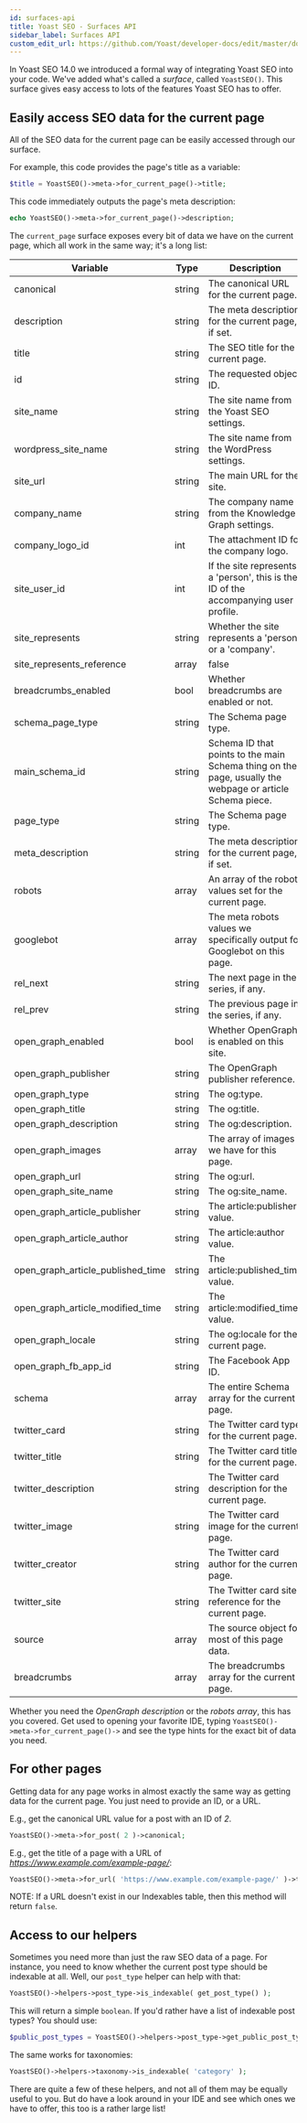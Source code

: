 ```yaml
---
id: surfaces-api
title: Yoast SEO - Surfaces API
sidebar_label: Surfaces API
custom_edit_url: https://github.com/Yoast/developer-docs/edit/master/docs/customization/apis/surfaces-api.md
---
```


In Yoast SEO 14.0 we introduced a formal way of integrating Yoast SEO into your code. We've added what's called a *surface*, called `YoastSEO()`. This surface gives easy access to lots of the features Yoast SEO has to offer.

## Easily access SEO data for the current page
All of the SEO data for the current page can be easily accessed through our surface.

For example, this code provides the page's title as a variable:

```php
$title = YoastSEO()->meta->for_current_page()->title;
```

This code immediately outputs the page's meta description:

```php
echo YoastSEO()->meta->for_current_page()->description;
```

The `current_page` surface exposes every bit of data we have on the current page, which all work in the same way; it's a long list:


| Variable | Type | Description |
| --- | --- | --- |
| canonical | string | The canonical URL for the current page. |
| description | string | The meta description for the current page, if set. |
| title | string | The SEO title for the current page. |
| id | string | The requested object ID. |
| site_name | string | The site name from the Yoast SEO settings. |
| wordpress_site_name | string | The site name from the WordPress settings. |
| site_url | string | The main URL for the site. |
| company_name | string | The company name from the Knowledge Graph settings. |
| company_logo_id | int | The attachment ID for the company logo. |
| site_user_id | int | If the site represents a 'person', this is the ID of the accompanying user profile. |
| site_represents | string | Whether the site represents a 'person' or a 'company'. |
| site_represents_reference | array|false | The schema reference ID for what this site represents. |
| breadcrumbs_enabled | bool | Whether breadcrumbs are enabled or not. |
| schema_page_type | string | The Schema page type. |
| main_schema_id | string | Schema ID that points to the main Schema thing on the page, usually the webpage or article Schema piece. |
| page_type | string | The Schema page type. |
| meta_description | string | The meta description for the current page, if set. |
| robots | array | An array of the robots values set for the current page. |
| googlebot | array | The meta robots values we specifically output for Googlebot on this page. |
| rel_next | string | The next page in the series, if any. |
| rel_prev | string | The previous page in the series, if any. |
| open_graph_enabled | bool | Whether OpenGraph is enabled on this site. |
| open_graph_publisher | string | The OpenGraph publisher reference. |
| open_graph_type | string | The og:type. |
| open_graph_title | string | The og:title. |
| open_graph_description | string | The og:description. |
| open_graph_images | array | The array of images we have for this page. |
| open_graph_url | string | The og:url. |
| open_graph_site_name | string | The og:site_name. |
| open_graph_article_publisher | string | The article:publisher value. |
| open_graph_article_author | string | The article:author value. |
| open_graph_article_published_time | string | The article:published_time value. |
| open_graph_article_modified_time | string | The article:modified_time value. |
| open_graph_locale | string | The og:locale for the current page. |
| open_graph_fb_app_id | string | The Facebook App ID. |
| schema | array | The entire Schema array for the current page. |
| twitter_card | string | The Twitter card type for the current page. |
| twitter_title | string | The Twitter card title for the current page. |
| twitter_description | string | The Twitter card description for the current page. |
| twitter_image | string | The Twitter card image for the current page. |
| twitter_creator | string | The Twitter card author for the current page. |
| twitter_site | string | The Twitter card site reference for the current page. |
| source | array | The source object for most of this page data. |
| breadcrumbs | array | The breadcrumbs array for the current page. |

Whether you need the *OpenGraph description* or the *robots array*, this has you covered. Get used to opening your favorite IDE, typing `YoastSEO()->meta->for_current_page()->` and see the type hints for the exact bit of data you need.

## For other pages
Getting data for any page works in almost exactly the same way as getting data for the current page. You just need to provide an ID, or a URL.

E.g., get the canonical URL value for a post with an ID of *2*.

```php
YoastSEO()->meta->for_post( 2 )->canonical;
```

E.g., get the title of a page with a URL of *https://www.example.com/example-page/*:
```php
YoastSEO()->meta->for_url( 'https://www.example.com/example-page/' )->title;
```

NOTE: If a URL doesn't exist in our Indexables table, then this method will return `false`.

## Access to our helpers

Sometimes you need more than just the raw SEO data of a page. For instance, you need to know whether the current post type should be indexable at all. Well, our <code>post_type</code> helper can help with that:

```php
YoastSEO()->helpers->post_type->is_indexable( get_post_type() );
```

This will return a simple `boolean`. If you'd rather have a list of indexable post types? You should use:

```php
$public_post_types = YoastSEO()->helpers->post_type->get_public_post_types();
```

The same works for taxonomies:

```php
YoastSEO()->helpers->taxonomy->is_indexable( 'category' );
```

There are quite a few of these helpers, and not all of them may be equally useful to you. But do have a look around in your IDE and see which ones we have to offer, this too is a rather large list!
